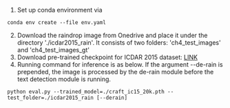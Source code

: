 1. Set up conda environment via
```
conda env create --file env.yaml
```
2. Download the raindrop image from Onedrive and place it under the directory './icdar2015_rain'. It consists of two folders: 'ch4_test_images' and 'ch4_test_images_gt'
3. Download pre-trained checkpoint for ICDAR 2015 dataset: [LINK](https://drive.google.com/file/d/1i2R7UIUqmkUtF0jv_3MXTqmQ_9wuAnLf/view)
4. Running command for inference is as below. If the argument --de-rain is prepended, the image is processed by the de-rain module before the text detection module is running.  
```
python eval.py --trained_model=./craft_ic15_20k.pth --test_folder=./icdar2015_rain [--derain]
```
